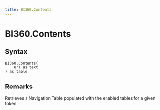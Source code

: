 ```yaml
---
title: BI360.Contents
---
```


# BI360.Contents



## Syntax

```powerquery
BI360.Contents(
    url as text
) as table
```


## Remarks

Retrieves a Navigation Table populated with the enabled tables for a given token


